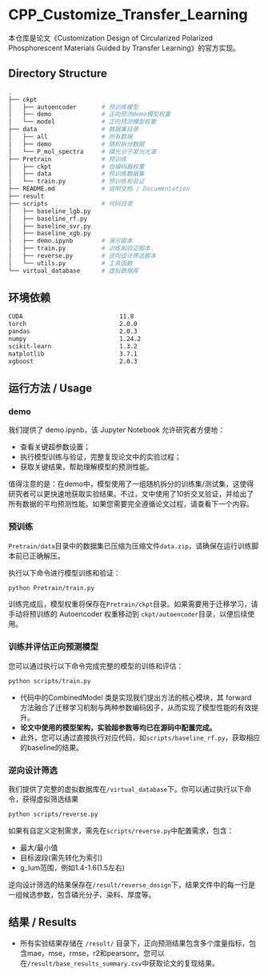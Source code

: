 # CPP_Customize_Transfer_Learning

本仓库是论文《Customization Design of Circularized Polarized Phosphorescent Materials Guided by Transfer Learning》的官方实现。


## Directory Structure

```bash
.
├── ckpt
│   ├── autoencoder       # 预训练模型
│   ├── demo              # 正向预测demo模型权重
│   └── model             # 正向预测模型权重
├── data                  # 数据集目录
│   ├── all               # 所有数据
│   ├── demo              # 随机拆分数据
│   └── P_mol_spectra     # 磷光分子发光光谱
├── Pretrain              # 预训练
│   ├── ckpt              # 自编码器权重
│   ├── data              # 预训练数据集
│   └── train.py          # 预训练和验证
├── README.md             # 说明文档 / Documentation
├── result
├── scripts               # 代码目录
│   ├── baseline_lgb.py  
│   ├── baseline_rf.py   
│   ├── baseline_svr.py  
│   ├── baseline_xgb.py   
│   ├── demo.ipynb        # 演示脚本
│   ├── train.py          # 训练和验证脚本 
│   ├── reverse.py        # 逆向设计筛选脚本
│   └── utils.py          # 工具函数
└── virtual_database      # 虚拟数据库
```



## 环境依赖

```bash
CUDA                           11.8
torch                          2.0.0
pandas                         2.0.3
numpy                          1.24.2
scikit-learn                   1.3.2
matplotlib                     3.7.1
xgboost                        2.0.3
```

## 运行方法 / Usage

### demo

我们提供了 demo.ipynb，该 Jupyter Notebook 允许研究者方便地：

- 查看关键超参数设置；
- 执行模型训练与验证，完整复现论文中的实验过程；
- 获取关键结果，帮助理解模型的预测性能。

值得注意的是：在demo中，模型使用了一组随机拆分的训练集/测试集，这使得研究者可以更快速地获取实验结果。不过，文中使用了10折交叉验证，并给出了所有数据的平均预测性能。如果您需要完全遵循论文过程，请查看下一个内容。

### 预训练 

`Pretrain/data`目录中的数据集已压缩为压缩文件`data.zip`，请确保在运行训练脚本前已正确解压。

执行以下命令进行模型训练和验证：

```bash
python Pretrain/train.py
```

训练完成后，模型权重将保存在`Pretrain/ckpt`目录。如果需要用于迁移学习，请手动将预训练的 Autoencoder 权重移动到 `ckpt/autoencoder`目录，以便后续使用。

### 训练并评估正向预测模型 
您可以通过执行以下命令完成完整的模型的训练和评估：
```bash
python scripts/train.py
```
- 代码中的CombinedModel 类是实现我们提出方法的核心模块，其 forward 方法融合了迁移学习机制与两种参数编码因子，从而实现了模型性能的有效提升。
- **论文中使用的模型架构，实验超参数等均已在源码中配置完成。**
- 此外，您可以通过直接执行对应代码，如`scripts/baseline_rf.py`，获取相应的baseline的结果。

### 逆向设计筛选
我们提供了完整的虚拟数据库在`/virtual_database`下。你可以通过执行以下命令，获得虚拟筛选结果
```bash
python scripts/reverse.py
```
如果有自定义定制需求，需先在`scripts/reverse.py`中配置需求，包含：
- 最大/最小值
- 目标波段(需先转化为索引)
- g_lum范围，例如1.4-1.6(1.5左右)

逆向设计筛选的结果保存在`/result/reverse_design`下，结果文件中的每一行是一组候选参数，包含磷光分子、染料、厚度等。

## 结果 / Results
- 所有实验结果存储在 `/result/` 目录下，正向预测结果包含多个度量指标，包含mae，mse，rmse，r2和pearsonr。您可以在`/result/base_results_summary.csv`中获取论文的复现结果。

